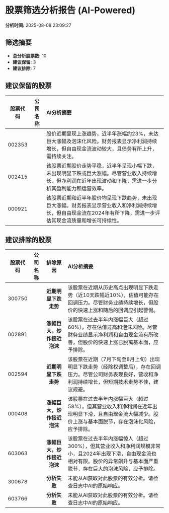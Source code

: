 # 股票筛选分析报告 (AI-Powered)

**分析时间:** 2025-08-08 23:09:27

## 筛选摘要

- **总分析股票数:** 10
- **建议保留:** 3
- **建议排除:** 7

## 建议保留的股票

| 股票代码 | 公司名称 | AI分析摘要 |
|:---:|:---:|:---|
| 002353 |  | 股价近期呈现上涨趋势，近半年涨幅约23%，未达巨大涨幅及泡沫化风险。财务报表显示净利润持续增长，但自由现金流波动较大，且债务有所上升，需持续关注。 |
| 002415 |  | 该股票近期股价走势平稳，近半年呈现小幅下跌，未出现明显下跌或巨大涨幅。尽管营业收入持续增长，但净利润在近年出现波动和下降，需进一步分析其盈利能力和运营效率。 |
| 000921 |  | 该股票近期和近半年股价均呈现下跌趋势，未出现巨大涨幅。财务报表显示营业收入和净利润持续增长，但自由现金流在2024年有所下降，需进一步评估其现金流质量和增长可持续性。 |

## 建议排除的股票

| 股票代码 | 公司名称 | 排除原因 | AI分析摘要 |
|:---:|:---:|:---:|:---|
| 300750 |  | **近期明显下跌走势** | 该股票在近期从历史高点出现明显下跌走势（近10天跌幅近10%），估值可能存在回调压力。尽管财务业绩持续增长，但股价的快速上涨和随后的回调应引起警惕。 |
| 002891 |  | **涨幅巨大，炒作接近泡沫** | 该股票在过去半年内涨幅巨大（超过60%），存在估值过高和泡沫风险。尽管财务业绩显示净利润和自由现金流有所改善，但股价的快速上涨已脱离基本面，应予排除。 |
| 002594 |  | **近期明显下跌走势** | 该股票在近期（7月下旬至8月上旬）出现明显下跌走势（经除权调整后），存在回调压力。尽管公司财务表现良好，营收和净利润持续增长，但短期技术走势不佳，建议规避。 |
| 000408 |  | **涨幅巨大，炒作接近泡沫** | 该股票在过去半年内涨幅巨大（超过58%），但其营业收入和净利润在近年出现明显下滑，且自由现金流大幅减少。股价上涨与基本面脱节，存在泡沫化风险，应予排除。 |
| 603063 |  | **涨幅巨大，炒作接近泡沫** | 该股票在过去半年内涨幅惊人（超过300%），但其营业收入和净利润规模非常小，且2024年出现下滑，自由现金流也相对有限。股价的异常飙升与基本面严重脱节，存在巨大的泡沫风险，应予排除。 |
| 300678 |  | **分析失败** | 未能从AI获取对此股票的有效分析。请检查日志中AI的原始响应。 |
| 603766 |  | **分析失败** | 未能从AI获取对此股票的有效分析。请检查日志中AI的原始响应。 |
